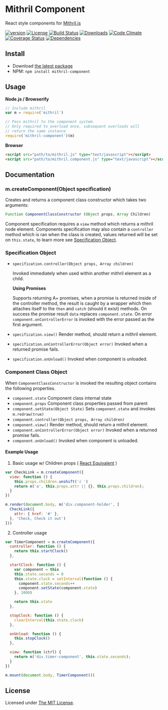 # Mithril Component

React style components for [Mithril.js][mithril]

[![version][npm-version]][npm-url]
[![License][npm-license]][license-url]
[![Build Status][travis-image]][travis-url]
[![Downloads][npm-downloads]][npm-url]
[![Code Climate][codeclimate-quality]][codeclimate-url]
[![Coverage Status][codeclimate-coverage]][codeclimate-url]
[![Dependencies][david-image]][david-url]

## Install

- Download [the latest package][download]
- NPM: `npm install mithril-component`

## Usage

**Node.js / Browserify**

```js
// Include mithril
var m = require('mithril')

// Pass mithril to the component system.
// Only required to overload once, subsequent overloads will
// return the same instance
require('mithril-component')(m)
```

**Browser**

```html
<script src="path/to/mithril.js" type="text/javascript"></script>
<script src="path/to/mithril.component.js" type="text/javascript"></script>
```

## Documentation

### m.createComponent(Object specification)

Creates and returns a component class constructor which takes two arguments:

```js
Function ComponentClassConstructor (Object props, Array Children)
```

Component specification requires a `view` method which returns a mithril node element. Components specification may also contain a `controller` method which is ran when the class is created, values returned will be set on `this.state`, to learn more see [Specification Object](#specification-object).

### Specification Object

- `specification.controller(Object props, Array children)`

  Invoked immediately when used within another mithril element as a child.

  **Using Promises**

  Supports returning A+ promises, when a promise is returned inside of the controller method, the result is
  caught by a wrapper which then attaches itself to the `then` and `catch` (should it exist) methods. On
  success the promise result `data` replaces `component.state`. On error `component.onControllerError` is invoked
  with the error passed as the first argument.
- `specification.view()` Render method, should return a mithril element.
- `specification.onControllerError(Object error)` Invoked when a returned promise fails.
- `specification.onUnload()` Invoked when component is unloaded.

### Component Class Object

When `ComponentClassConstructor` is invoked the resulting object contains the following properties.

- `component.state` Component class internal state
- `component.props` Component class properties passed from parent
- `component.setState(Object State)` Sets `component.state` and invokes `m.redraw(true)`
- `component.controller(Object props, Array children)`
- `component.view()` Render method, should return a mithril element.
- `component.onControllerError(Object error)` Invoked when a returned promise fails.
- `component.onUnload()` Invoked when component is unloaded.


#### Example Usage

1. Basic usage w/ Children props ( [React Equivalent](https://facebook.github.io/react/docs/reusable-components.html#transferring-props-a-shortcut) )

  ```js
  var CheckLink = m.createComponent({
    view: function () {
      this.props.children.unshift('√ ')
      return m('a', this.props.attr || {}, this.props.children);
    }
  })

  m.render(document.body, m('div.component-holder', [
    CheckLink({
      attr: { href: '#' },
    }, 'Check, Check it out')
  ]))
  ```
2. Controller usage
  ```js
  var TimerComponent = m.createComponent({
    controller: function () {
      return this.startClock()
    },

    startClock: function () {
      var component = this
      this.state.seconds = 0
      this.state.clock = setInterval(function () {
        component.state.seconds++
        component.setState(component.state)
      }, 1000)

      return this.state
    },

    stopClock: function () {
      clearInterval(this.state.clock)
    },

    onUnload: function () {
      this.stopClock()
    },

    view: function (ctrl) {
      return m('div.timer-component', this.state.seconds);
    }
  })

  m.mount(document.body, TimerComponent())
  ```

## License

Licensed under [The MIT License](LICENSE).

[license-url]: https://github.com/Nijikokun/mithril-component/blob/master/LICENSE

[travis-url]: https://travis-ci.org/Nijikokun/mithril-component
[travis-image]: https://img.shields.io/travis/Nijikokun/mithril-component.svg?style=flat

[npm-url]: https://www.npmjs.com/package/mithril-component
[npm-license]: https://img.shields.io/npm/l/mithril-component.svg?style=flat
[npm-version]: https://img.shields.io/npm/v/mithril-component.svg?style=flat
[npm-downloads]: https://img.shields.io/npm/dm/mithril-component.svg?style=flat

[codeclimate-url]: https://codeclimate.com/github/Nijikokun/mithril-component
[codeclimate-quality]: https://img.shields.io/codeclimate/github/Nijikokun/mithril-component.svg?style=flat
[codeclimate-coverage]: https://img.shields.io/codeclimate/coverage/github/Nijikokun/mithril-component.svg?style=flat

[david-url]: https://david-dm.org/Nijikokun/mithril-component
[david-image]: https://img.shields.io/david/Nijikokun/mithril-component.svg?style=flat

[download]: https://github.com/Nijikokun/mithril-component/archive/v1.0.2.zip
[mithril]: https://github.com/lhorie/mithril.js
